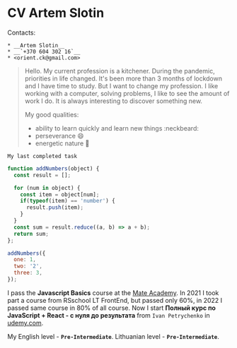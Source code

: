 # CV Artem Slotin

  Contacts:
  
    * __Artem Slotin__
    * __`+370 604 302 16`__
    * <orient.ck@gmail.com>

  >Hello. My current profession is a kitchener. During the pandemic, priorities in life changed. 
  >It's been more than 3 months of lockdown and I have time to study. But I want to change my profession. 
  >I like working with a computer, solving problems, 
  >I like to see the amount of work I do. It is always interesting to discover something new.
  >  
  >  My good qualities:
  >    - ability to learn quickly and learn new things :neckbeard:
  >    - perseverance :smile:
  >    - energetic nature :tada:

  `My last completed task`
``` js
function addNumbers(object) {
  const result = [];

  for (num in object) {
    const item = object[num];
    if(typeof(item) == 'number') {
      result.push(item);
    }
  }
  const sum = result.reduce((a, b) => a + b);
  return sum;
};

addNumbers({
  one: 1,
  two: '2',
  three: 3,
});
```


I pass the **Javascript Basics** course at the [Mate Academy](https://mate.academy/learn).
In 2021 I took part a course from RSschool LT FrontEnd, but passed only 60%, in 2022 I passed same course in 80% of all course.
Now I start **Полный курс по JavaScript + React - с нуля до результата** from `Ivan Petrychenko` in [udemy.com](https://www.udemy.com/).


My English level - **`Pre-Intermediate`**.
Lithuanian level - **`Pre-Intermediate`**.
